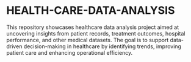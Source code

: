 # HEALTH-CARE-DATA-ANALYSIS
This repository showcases healthcare data analysis project aimed at uncovering insights from patient records, treatment outcomes, hospital performance, and other medical datasets. The goal is to support data-driven decision-making in healthcare by identifying trends, improving patient care and enhancing operational efficiency.
